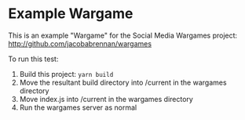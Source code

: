 # Example Wargame

This is an example "Wargame" for the Social Media Wargames project: http://github.com/jacobabrennan/wargames

To run this test:
1. Build this project: `yarn build`
2. Move the resultant build directory into /current in the wargames directory
3. Move index.js into /current in the wargames directory
4. Run the wargames server as normal